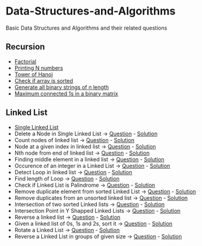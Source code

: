 # Data-Structures-and-Algorithms

Basic Data Structures and Algorithms and their related questions

## Recursion

- [Factorial](https://github.com/harshitbhat/Data-Structures-and-Algorithms/blob/master/001-Recursion/001.factorial.py)
- [Printing N numbers](https://github.com/harshitbhat/Data-Structures-and-Algorithms/blob/master/001-Recursion/002.printing-N-numbers.py)
- [Tower of Hanoi](https://github.com/harshitbhat/Data-Structures-and-Algorithms/blob/master/001-Recursion/003.towerOfHanoi.py)
- [Check if array is sorted](https://github.com/harshitbhat/Data-Structures-and-Algorithms/blob/master/001-Recursion/004.checkIfSorted.py)
- [Generate all binary strings of n length](https://github.com/harshitbhat/Data-Structures-and-Algorithms/blob/master/001-Recursion/005.generateBinaryStrings.py)
- [Maximum connected 1s in a binary matrix](https://github.com/harshitbhat/Data-Structures-and-Algorithms/blob/master/001-Recursion/006.maximumConnected.py)

## Linked List

- [Single Linked List](https://github.com/harshitbhat/Data-Structures-and-Algorithms/blob/master/002-LinkedList/001.singleLinkedList.py)
- Delete a Node in Single Linked List -> [Question](https://practice.geeksforgeeks.org/problems/delete-a-node-in-single-linked-list/1) - [Solution](https://github.com/harshitbhat/Data-Structures-and-Algorithms/blob/master/002-LinkedList/002.deleteAtPosition.py)
- Count nodes of linked list -> [Question](https://practice.geeksforgeeks.org/problems/count-nodes-of-linked-list/1) - [Solution](https://github.com/harshitbhat/Data-Structures-and-Algorithms/blob/master/002-LinkedList/003.countNodes.py)
- Node at a given index in linked list -> [Question](https://practice.geeksforgeeks.org/problems/node-at-a-given-index-in-linked-list/1) - [Solution](https://github.com/harshitbhat/Data-Structures-and-Algorithms/blob/master/002-LinkedList/004.nodeAtgivenIndex.py)
- Nth node from end of linked list -> [Question](https://practice.geeksforgeeks.org/problems/nth-node-from-end-of-linked-list/1) - [Solution](https://github.com/harshitbhat/Data-Structures-and-Algorithms/blob/master/002-LinkedList/005.nthNodeFromEnd.py)
- Finding middle element in a linked list -> [Question](https://practice.geeksforgeeks.org/problems/finding-middle-element-in-a-linked-list/1) - [Solution](https://github.com/harshitbhat/Data-Structures-and-Algorithms/blob/master/002-LinkedList/006.middleElementOfLinkedList.py)
- Occurence of an integer in a Linked List -> [Question](https://practice.geeksforgeeks.org/problems/occurence-of-an-integer-in-a-linked-list/1) - [Solution](https://github.com/harshitbhat/Data-Structures-and-Algorithms/blob/master/002-LinkedList/007.elementOccurence.py)
- Detect Loop in linked list -> [Question](https://practice.geeksforgeeks.org/problems/detect-loop-in-linked-list/1) - [Solution](https://github.com/harshitbhat/Data-Structures-and-Algorithms/blob/master/002-LinkedList/008.detectLoop.py)
- Find length of Loop -> [Question](https://practice.geeksforgeeks.org/problems/find-length-of-loop/1) - [Solution](https://github.com/harshitbhat/Data-Structures-and-Algorithms/blob/master/002-LinkedList/009.lengthOfLoop.py)
- Check if Linked List is Palindrome -> [Question](https://practice.geeksforgeeks.org/problems/check-if-linked-list-is-pallindrome/1) - [Solution](https://github.com/harshitbhat/Data-Structures-and-Algorithms/blob/master/002-LinkedList/010.isPalindrome.py)
- Remove duplicate element from sorted Linked List -> [Question](https://practice.geeksforgeeks.org/problems/remove-duplicate-element-from-sorted-linked-list/1) - [Solution](https://github.com/harshitbhat/Data-Structures-and-Algorithms/blob/master/002-LinkedList/011.removeDuplicateFromSortedList.py)
- Remove duplicates from an unsorted linked list -> [Question](https://practice.geeksforgeeks.org/problems/remove-duplicates-from-an-unsorted-linked-list/1) - [Solution](https://github.com/harshitbhat/Data-Structures-and-Algorithms/blob/master/002-LinkedList/012.removeDuplicatesinUnsortedList.py)
- Intersection of two sorted Linked lists -> [Question](https://practice.geeksforgeeks.org/problems/intersection-of-two-sorted-linked-lists/1) - [Solution](https://github.com/harshitbhat/Data-Structures-and-Algorithms/blob/master/002-LinkedList/013.intersection-of-two-sorted-linked-lists.py)
- Intersection Point in Y Shapped Linked Lists -> [Question](https://practice.geeksforgeeks.org/problems/intersection-point-in-y-shapped-linked-lists/1) - [Solution](https://github.com/harshitbhat/Data-Structures-and-Algorithms/blob/master/002-LinkedList/014.intersection-point-in-y-shapped-linked-lists.py)
- Reverse a linked list -> [Question](https://practice.geeksforgeeks.org/problems/reverse-a-linked-list/1) - [Solution](https://github.com/harshitbhat/Data-Structures-and-Algorithms/blob/master/002-LinkedList/015.reverse-a-linked-list.py)
- Given a linked list of 0s, 1s and 2s, sort it -> [Question](https://practice.geeksforgeeks.org/problems/given-a-linked-list-of-0s-1s-and-2s-sort-it/1) - [Solution](https://github.com/harshitbhat/Data-Structures-and-Algorithms/blob/master/002-LinkedList/016.given-a-linked-list-of-0s-1s-and-2s-sort-it.py)
- Rotate a Linked List -> [Question](https://practice.geeksforgeeks.org/problems/rotate-a-linked-list/1#) - [Solution](https://github.com/harshitbhat/Data-Structures-and-Algorithms/blob/master/002-LinkedList/017.rotate-a-linked-list.py)
- Reverse a Linked List in groups of given size -> [Question](https://practice.geeksforgeeks.org/problems/reverse-a-linked-list-in-groups-of-given-size/1) - [Solution](https://github.com/harshitbhat/Data-Structures-and-Algorithms/blob/master/002-LinkedList/018.reverse-a-linked-list-in-groups-of-given-size.py)
